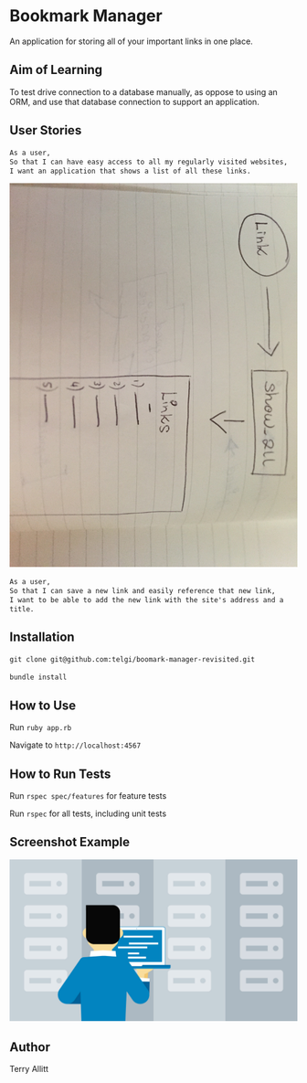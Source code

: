 # Bookmark Manager

An application for storing all of your important links in one place.

## Aim of Learning

To test drive connection to a database manually, as oppose to using an ORM, and use that database connection to support an application.

## User Stories

```
As a user,
So that I can have easy access to all my regularly visited websites,
I want an application that shows a list of all these links.
```
![Alt text](assets/images/domain_model_first_user_story.JPG)
```
As a user,
So that I can save a new link and easily reference that new link,
I want to be able to add the new link with the site's address and a title.
```

## Installation

`git clone git@github.com:telgi/boomark-manager-revisited.git`

`bundle install`

## How to Use

Run `ruby app.rb`

Navigate to `http://localhost:4567`

## How to Run Tests

Run `rspec spec/features` for feature tests

Run `rspec` for all tests, including unit tests

## Screenshot Example

![Alt text](assets/images/database_placeholder.jpg?raw=true "Screenshot placeholder image")

## Author

Terry Allitt
